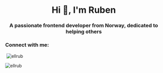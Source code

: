 <h1 align="center">Hi 👋, I'm Ruben</h1>
<h3 align="center">A passionate frontend developer from Norway, dedicated to helping others</h3>

<h3 align="left">Connect with me:</h3>
<p align="left">
</p>

<p>&nbsp;<img align="center" src="https://github-readme-stats.vercel.app/api?username=ellrub&show_icons=true&theme=dark&locale=en" alt="ellrub" /></p>

<p><img align="center" src="https://github-readme-streak-stats.herokuapp.com/?user=ellrub&" alt="ellrub" /></p>
